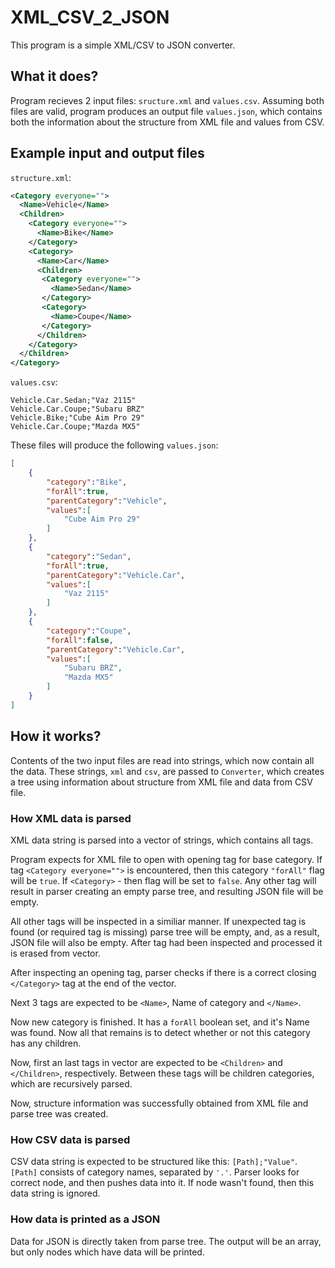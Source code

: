 # XML_CSV_2_JSON
This program is a simple XML/CSV to JSON converter.

## What it does?
Program recieves 2 input files: `sructure.xml` and `values.csv`. Assuming both files are valid, program produces an output file `values.json`, which contains both the information about the structure from XML file and values from CSV.

## Example input and output files

`structure.xml`:
```XML
<Category everyone="">
  <Name>Vehicle</Name>
  <Children>
    <Category everyone="">
      <Name>Bike</Name>
    </Category>
    <Category>
      <Name>Car</Name>
      <Children>
       <Category everyone="">
         <Name>Sedan</Name>
       </Category>
       <Category>
         <Name>Coupe</Name>
       </Category>
      </Children>
    </Category>
  </Children>
</Category>

```

`values.csv`:
```CSV
Vehicle.Car.Sedan;"Vaz 2115"
Vehicle.Car.Coupe;"Subaru BRZ"
Vehicle.Bike;"Cube Aim Pro 29"
Vehicle.Car.Coupe;"Mazda MX5"

```

These files will produce the following `values.json`:
```json
[
	{
		"category":"Bike",
		"forAll":true,
		"parentCategory":"Vehicle",
		"values":[
			"Cube Aim Pro 29"
		]
	},
	{
		"category":"Sedan",
		"forAll":true,
		"parentCategory":"Vehicle.Car",
		"values":[
			"Vaz 2115"
		]
	},
	{
		"category":"Coupe",
		"forAll":false,
		"parentCategory":"Vehicle.Car",
		"values":[
			"Subaru BRZ",
			"Mazda MX5"
		]
	}
]

```

## How it works?

Contents of the two input files are read into strings, which now contain all the data. These strings, `xml` and `csv`, are passed to `Converter`, which creates a tree using information about structure from XML file and data from CSV file.

### How XML data is parsed

XML data string is parsed into a vector of strings, which contains all tags.

Program expects for XML file to open with opening tag for base category. If tag `<Category everyone="">` is encountered, then this category `"forAll"` flag will be `true`. If `<Category>` - then flag will be set to `false`. Any other tag will result in parser creating an empty parse tree, and resulting JSON file will be empty.

All other tags will be inspected in a similiar manner. If unexpected tag is found (or required tag is missing) parse tree will be empty, and, as a result, JSON file will also be empty. After tag had been inspected and processed it is erased from vector.

After inspecting an opening tag, parser checks if there is a correct closing `</Category>` tag at the end of the vector.

Next 3 tags are expected to be `<Name>`, Name of category and `</Name>`.

Now new category is finished. It has a `forAll` boolean set, and it's Name was found. Now all that remains is to detect whether or not this category has any children.

Now, first an last tags in vector are expected to be `<Children>` and `</Children>`, respectively. Between these tags will be children categories, which are recursively parsed.

Now, structure information was successfully obtained from XML file and parse tree was created.

### How CSV data is parsed

CSV data string is expected to be structured like this: `[Path];"Value"`. 
`[Path]` consists of category names, separated by `'.'`. 
Parser looks for correct node, and then pushes data into it. If node wasn't found, then this data string is ignored.

### How data is printed as a JSON

Data for JSON is directly taken from parse tree. The output will be an array, but only nodes which have data will be printed.
